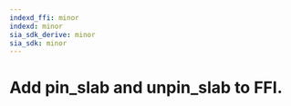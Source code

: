 ```yaml
---
indexd_ffi: minor
indexd: minor
sia_sdk_derive: minor
sia_sdk: minor
---
```


# Add pin_slab and unpin_slab to FFI.
